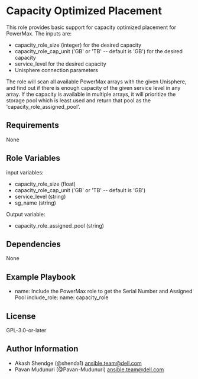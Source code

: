 Capacity Optimized Placement
============================

This role provides basic support for capacity optimized placement for PowerMax. The inputs are:
- capacity_role_size (integer) for the desired capacity
- capacity_role_cap_unit ('GB' or 'TB' -- default is 'GB') for the desired capacity
- service_level for the desired capacity
- Unisphere connection parameters

The role will scan all available PowerMax arrays with the given Unisphere, and find out if there 
is enough capacity of the given service level in any array. If the capacity is available in multiple 
arrays, it will prioritize the storage pool which is least used and return that pool as the
'capacity_role_assigned_pool'.

Requirements
------------

None

Role Variables
--------------

input variables:
- capacity_role_size (float)
- capacity_role_cap_unit ('GB' or 'TB' -- default is 'GB')
- service_level (string)
- sg_name (string)

Output variable:
- capacity_role_assigned_pool (string)

Dependencies
------------

None

Example Playbook
----------------
- name: Include the PowerMax role to get the Serial Number and Assigned Pool
  include_role:
    name: capacity_role

License
-------

 GPL-3.0-or-later

Author Information
------------------

- Akash Shendge (@shenda1) <ansible.team@dell.com>
- Pavan Mudunuri (@Pavan-Mudunuri) <ansible.team@dell.com>
